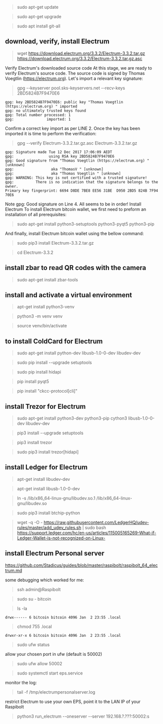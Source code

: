 >sudo apt-get update

>sudo apt-get upgrade

>sudo apt install git-all

## download, verify, install Electrum
>wget https://download.electrum.org/3.3.2/Electrum-3.3.2.tar.gz https://download.electrum.org/3.3.2/Electrum-3.3.2.tar.gz.asc

Verify Electrum's downloaded source code
At this stage, we are ready to verify Electrum's source code. The source code is signed by Thomas Voegtlin (https://electrum.org). Let's import a relevant key signature:

> gpg --keyserver pool.sks-keyservers.net --recv-keys 2BD5824B7F9470E6
```
gpg: key 2BD5824B7F9470E6: public key "Thomas Voegtlin (https://electrum.org) " imported
gpg: no ultimately trusted keys found
gpg: Total number processed: 1
gpg:               imported: 1
```

Confirm a correct key import as per LINE 2. Once the key has been imported it is time to perform the verification:

> gpg --verify Electrum-3.3.2.tar.gz.asc Electrum-3.3.2.tar.gz
```
gpg: Signature made Tue 12 Dec 2017 17:06:09 AEDT
gpg:                using RSA key 2BD5824B7F9470E6
gpg: Good signature from "Thomas Voegtlin (https://electrum.org) " [unknown]
gpg:                 aka "ThomasV " [unknown]
gpg:                 aka "Thomas Voegtlin " [unknown]
gpg: WARNING: This key is not certified with a trusted signature!
gpg:          There is no indication that the signature belongs to the owner.
Primary key fingerprint: 6694 D8DE 7BE8 EE56 31BE  D950 2BD5 824B 7F94 70E6
```

Note gpg: Good signature on Line 4. All seems to be in order!
Install Electrum
To install Electrum bitcoin wallet, we first need to preform an installation of all prerequisites:

> sudo apt-get install python3-setuptools python3-pyqt5 python3-pip

And finally, install Electrum bitcoin wallet using the bellow command:

>sudo pip3 install Electrum-3.3.2.tar.gz

>cd Electrum-3.3.2

## install zbar to read QR codes with the camera
>sudo apt-get install zbar-tools

## install and activate a virtual environment
>apt-get install python3-venv

>python3 -m venv venv

>source venv/bin/activate

## to install ColdCard for Electrum
>sudo apt-get install python-dev libusb-1.0-0-dev libudev-dev

>sudo pip install --upgrade setuptools

>sudo pip install hidapi

>pip install pyqt5 

>pip install "ckcc-protocol[cli]"

## install Trezor for Electrum
>sudo apt-get install python3-dev python3-pip cython3 libusb-1.0-0-dev libudev-dev

>pip3 install --upgrade setuptools

>pip3 install trezor

>sudo pip3 install trezor[hidapi]

## install Ledger for Electrum

>apt-get install libudev-dev

>apt-get install libusb-1.0-0-dev

>ln -s /lib/x86_64-linux-gnu/libudev.so.1 /lib/x86_64-linux-gnu/libudev.so

>sudo pip3 install btchip-python

>wget -q -O - https://raw.githubusercontent.com/LedgerHQ/udev-rules/master/add_udev_rules.sh | sudo bash
<https://support.ledger.com/hc/en-us/articles/115005165269-What-if-Ledger-Wallet-is-not-recognized-on-Linux->

## install Electrum Personal server
https://github.com/Stadicus/guides/blob/master/raspibolt/raspibolt_64_electrum.md  

some debugging which worked for me:

>ssh admin@Raspibolt

>sudo su - bitcoin

>ls -la

`drwx------ 6 bitcoin bitcoin 4096 Jan  2 23:55 .local`

>chmod 755 .local

`drwxr-xr-x 6 bitcoin bitcoin 4096 Jan  2 23:55 .local`

>sudo ufw status

allow your chosen port in ufw (default is 50002)

>sudo ufw allow 50002

>sudo systemctl start eps.service

monitor the log:
>tail -f /tmp/electrumpersonalserver.log

restrict Electrum to use your own EPS, point it to the LAN IP of your Raspibolt
>python3 run_electrum --oneserver --server 192.168.?.???:50002:s

